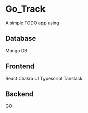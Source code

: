 # Go_Track
A simple TODO app using
## Database
Mongo DB
## Frontend
React
Chakra UI
Typescript
Tanstack
## Backend
GO